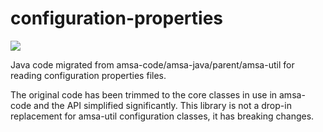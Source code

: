 # configuration-properties
<a href="https://github.com/amsa-code/configuration-properties/actions/workflows/ci.yml"><img src="https://github.com/amsa-code/configuration-properties/actions/workflows/ci.yml/badge.svg"/></a><br/>

Java code migrated from amsa-code/amsa-java/parent/amsa-util for reading configuration properties files.

The original code has been trimmed to the core classes in use in amsa-code and the API simplified significantly. This library is not a drop-in replacement for amsa-util configuration classes, it has breaking changes.


